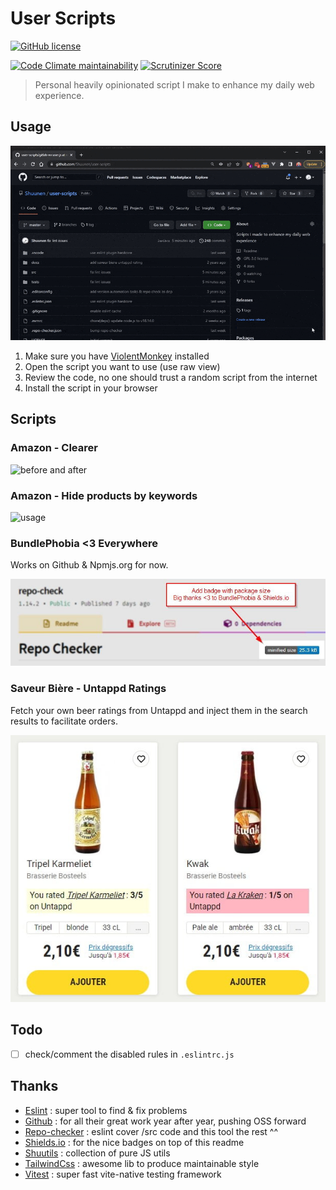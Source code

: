 # User Scripts

[![GitHub license](https://img.shields.io/github/license/shuunen/user-scripts.svg?color=informational)](https://github.com/Shuunen/user-scripts/blob/master/LICENSE)

[![Code Climate maintainability](https://img.shields.io/codeclimate/maintainability/Shuunen/user-scripts?style=flat)](https://codeclimate.com/github/Shuunen/user-scripts)
[![Scrutinizer Score](https://scrutinizer-ci.com/g/Shuunen/user-scripts/badges/quality-score.png?b=master)](https://scrutinizer-ci.com/g/Shuunen/user-scripts)

> Personal heavily opinionated script I make to enhance my daily web experience.

## Usage

![demo](docs/demo.gif)

1. Make sure you have [ViolentMonkey](https://violentmonkey.github.io) installed
2. Open the script you want to use (use raw view)
3. Review the code, no one should trust a random script from the internet
4. Install the script in your browser

## Scripts

### Amazon - Clearer

![before and after](https://i.imgur.com/cxkNxIe.jpg)

### Amazon - Hide products by keywords

![usage](https://i.imgur.com/hoSV2LC.gif)

### BundlePhobia <3 Everywhere

Works on Github & Npmjs.org for now.

![demo](docs/demo-bundlephobia-everywhere.jpg)

### Saveur Bière - Untappd Ratings

Fetch your own beer ratings from Untappd and inject them in the search results to facilitate orders.

![demo](docs/demo-saveur-biere-untappd-rating.jpg)

## Todo

- [ ] check/comment the disabled rules in `.eslintrc.js`

## Thanks

- [Eslint](https://eslint.org) : super tool to find & fix problems
- [Github](https://github.com) : for all their great work year after year, pushing OSS forward
- [Repo-checker](https://github.com/Shuunen/repo-checker) : eslint cover /src code and this tool the rest ^^
- [Shields.io](https://shields.io) : for the nice badges on top of this readme
- [Shuutils](https://github.com/Shuunen/shuutils) : collection of pure JS utils
- [TailwindCss](https://tailwindcss.com) : awesome lib to produce maintainable style
- [Vitest](https://github.com/vitest-dev/vitest) : super fast vite-native testing framework
